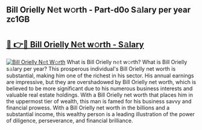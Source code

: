 ## Bill Orielly N𝚎t w𝚘rth - Part-d0o S𝚊lary per year zc1GB

# <h2><a href="http://gc459y.nevu.top/?p=Bill+Orielly">🔗 👉🔴 Bill Orielly N𝚎t w𝚘rth - S𝚊lary</a></h2>

[![Bill Orielly N𝚎t W𝚘rth](https://i.imgur.com/Oavwk0R.jpeg)](http://gc459y.nevu.top/?p=Bill+Orielly)
What is Bill Orielly n𝚎t w𝚘rth? What is Bill Orielly s𝚊lary per year?
This prosperous individual's Bill Orielly net worth is substantial, making him one of the richest in his sector. His annual earnings are impressive, but they are overshadowed by Bill Orielly net worth, which is believed to be more significant due to his numerous business interests and valuable real estate holdings. With a Bill Orielly net worth that places him in the uppermost tier of wealth, this man is famed for his business savvy and financial prowess. With a Bill Orielly net worth in the billions and a substantial income, this wealthy person is a leading illustration of the power of diligence, perseverance, and financial brilliance.
